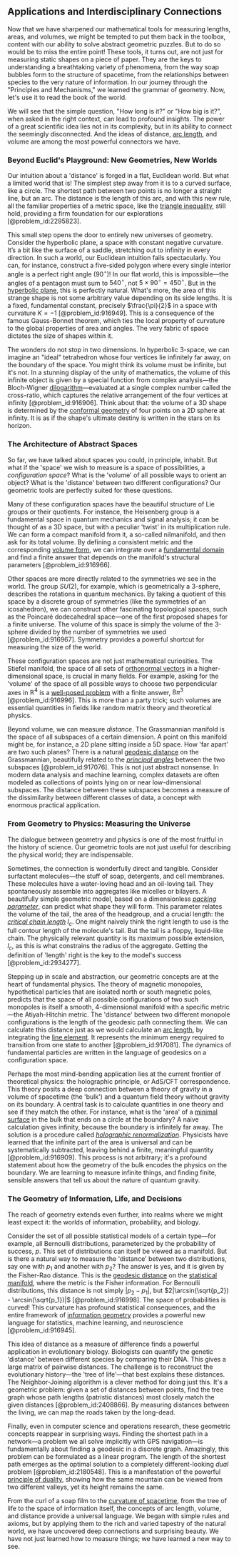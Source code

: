 ## Applications and Interdisciplinary Connections

Now that we have sharpened our mathematical tools for measuring lengths, areas, and volumes, we might be tempted to put them back in the toolbox, content with our ability to solve abstract geometric puzzles. But to do so would be to miss the entire point! These tools, it turns out, are not just for measuring static shapes on a piece of paper. They are the keys to understanding a breathtaking variety of phenomena, from the way soap bubbles form to the structure of spacetime, from the relationships between species to the very nature of information. In our journey through the "Principles and Mechanisms," we learned the grammar of geometry. Now, let's use it to read the book of the world.

We will see that the simple question, "How long is it?" or "How big is it?", when asked in the right context, can lead to profound insights. The power of a great scientific idea lies not in its complexity, but in its ability to connect the seemingly disconnected. And the ideas of distance, [arc length](@article_id:142701), and volume are among the most powerful connectors we have.

### Beyond Euclid's Playground: New Geometries, New Worlds

Our intuition about a 'distance' is forged in a flat, Euclidean world. But what a limited world that is! The simplest step away from it is to a curved surface, like a circle. The shortest path between two points is no longer a straight line, but an arc. The distance is the length of this arc, and with this new rule, all the familiar properties of a metric space, like the [triangle inequality](@article_id:143256), still hold, providing a firm foundation for our explorations [@problem_id:2295823].

This small step opens the door to entirely new universes of geometry. Consider the hyperbolic plane, a space with constant negative curvature. It’s a bit like the surface of a saddle, stretching out to infinity in every direction. In such a world, our Euclidean intuition fails spectacularly. You can, for instance, construct a five-sided polygon where every single interior angle is a perfect right angle ($90^\circ$)! In our flat world, this is impossible—the angles of a pentagon must sum to $540^\circ$, not $5 \times 90^\circ = 450^\circ$. But in the [hyperbolic plane](@article_id:261222), this is perfectly natural. What's more, the area of this strange shape is not some arbitrary value depending on its side lengths. It is a fixed, fundamental constant, precisely $\frac{\pi}{2}$ in a space with curvature $K=-1$ [@problem_id:916949]. This is a consequence of the famous Gauss-Bonnet theorem, which ties the local property of curvature to the global properties of area and angles. The very fabric of space dictates the size of shapes within it.

The wonders do not stop in two dimensions. In hyperbolic 3-space, we can imagine an "ideal" tetrahedron whose four vertices lie infinitely far away, on the boundary of the space. You might think its volume must be infinite, but it's not. In a stunning display of the unity of mathematics, the volume of this infinite object is given by a special function from complex analysis—the Bloch-Wigner [dilogarithm](@article_id:202228)—evaluated at a single complex number called the cross-ratio, which captures the relative arrangement of the four vertices at infinity [@problem_id:916906]. Think about that: the volume of a 3D shape is determined by the [conformal geometry](@article_id:185857) of four points on a 2D sphere at infinity. It is as if the shape's ultimate destiny is written in the stars on its horizon.

### The Architecture of Abstract Spaces

So far, we have talked about spaces you could, in principle, inhabit. But what if the 'space' we wish to measure is a space of possibilities, a *configuration space*? What is the 'volume' of all possible ways to orient an object? What is the 'distance' between two different configurations? Our geometric tools are perfectly suited for these questions.

Many of these configuration spaces have the beautiful structure of Lie groups or their quotients. For instance, the Heisenberg group is a fundamental space in quantum mechanics and signal analysis; it can be thought of as a 3D space, but with a peculiar 'twist' in its multiplication rule. We can form a compact manifold from it, a so-called nilmanifold, and then ask for its total volume. By defining a consistent metric and the corresponding [volume form](@article_id:161290), we can integrate over a [fundamental domain](@article_id:201262) and find a finite answer that depends on the manifold's structural parameters [@problem_id:916966].

Other spaces are more directly related to the symmetries we see in the world. The group $SU(2)$, for example, which is geometrically a 3-sphere, describes the rotations in quantum mechanics. By taking a quotient of this space by a discrete group of symmetries (like the symmetries of an icosahedron), we can construct other fascinating topological spaces, such as the Poincaré dodecahedral space—one of the first proposed shapes for a finite universe. The volume of this space is simply the volume of the 3-sphere divided by the number of symmetries we used [@problem_id:916967]. Symmetry provides a powerful shortcut for measuring the size of the world.

These configuration spaces are not just mathematical curiosities. The Stiefel manifold, the space of all sets of [orthonormal vectors](@article_id:151567) in a higher-dimensional space, is crucial in many fields. For example, asking for the 'volume' of the space of all possible ways to choose two perpendicular axes in $\mathbb{R}^4$ is a [well-posed problem](@article_id:268338) with a finite answer, $8\pi^3$ [@problem_id:916996]. This is more than a party trick; such volumes are essential quantities in fields like random matrix theory and theoretical physics.

Beyond volume, we can measure *distance*. The Grassmannian manifold is the space of all subspaces of a certain dimension. A point on this manifold might be, for instance, a 2D plane sitting inside a 5D space. How 'far apart' are two such planes? There is a natural [geodesic distance](@article_id:159188) on the Grassmannian, beautifully related to the *[principal angles](@article_id:200760)* between the two subspaces [@problem_id:917076]. This is not just abstract nonsense. In modern data analysis and machine learning, complex datasets are often modeled as collections of points lying on or near low-dimensional subspaces. The distance between these subspaces becomes a measure of the dissimilarity between different classes of data, a concept with enormous practical application.

### From Geometry to Physics: Measuring the Universe

The dialogue between geometry and physics is one of the most fruitful in the history of science. Our geometric tools are not just useful for describing the physical world; they are indispensable.

Sometimes, the connection is wonderfully direct and tangible. Consider surfactant molecules—the stuff of soap, detergents, and cell membranes. These molecules have a water-loving head and an oil-loving tail. They spontaneously assemble into aggregates like micelles or bilayers. A beautifully simple geometric model, based on a dimensionless *[packing parameter](@article_id:171048)*, can predict what shape they will form. This parameter relates the volume of the tail, the area of the headgroup, and a crucial length: the *[critical chain length](@article_id:195034)* $l_c$. One might naively think the right length to use is the full contour length of the molecule's tail. But the tail is a floppy, liquid-like chain. The physically relevant quantity is its maximum possible extension, $l_c$, as this is what constrains the radius of the aggregate. Getting the definition of 'length' right is the key to the model's success [@problem_id:2934277].

Stepping up in scale and abstraction, our geometric concepts are at the heart of fundamental physics. The theory of magnetic monopoles, hypothetical particles that are isolated north or south magnetic poles, predicts that the space of all possible configurations of two such monopoles is itself a smooth, 4-dimensional manifold with a specific metric—the Atiyah-Hitchin metric. The 'distance' between two different monopole configurations is the length of the geodesic path connecting them. We can calculate this distance just as we would calculate an [arc length](@article_id:142701), by integrating the [line element](@article_id:196339). It represents the minimum energy required to transition from one state to another [@problem_id:917081]. The dynamics of fundamental particles are written in the language of geodesics on a configuration space.

Perhaps the most mind-bending application lies at the current frontier of theoretical physics: the holographic principle, or AdS/CFT correspondence. This theory posits a deep connection between a theory of gravity in a volume of spacetime (the 'bulk') and a quantum field theory without gravity on its boundary. A central task is to calculate quantities in one theory and see if they match the other. For instance, what is the 'area' of a [minimal surface](@article_id:266823) in the bulk that ends on a circle at the boundary? A naive calculation gives infinity, because the boundary is infinitely far away. The solution is a procedure called *[holographic renormalization](@article_id:197454)*. Physicists have learned that the infinite part of the area is universal and can be systematically subtracted, leaving behind a finite, meaningful quantity [@problem_id:916909]. This process is not arbitrary; it's a profound statement about how the geometry of the bulk encodes the physics on the boundary. We are learning to measure infinite things, and finding finite, sensible answers that tell us about the nature of quantum gravity.

### The Geometry of Information, Life, and Decisions

The reach of geometry extends even further, into realms where we might least expect it: the worlds of information, probability, and biology.

Consider the set of all possible statistical models of a certain type—for example, all Bernoulli distributions, parameterized by the probability of success, $p$. This set of distributions can itself be viewed as a manifold. But is there a natural way to measure the 'distance' between two distributions, say one with $p_1$ and another with $p_2$? The answer is yes, and it is given by the Fisher-Rao distance. This is the [geodesic distance](@article_id:159188) on the [statistical manifold](@article_id:265572), where the metric is the Fisher information. For Bernoulli distributions, this distance is not simply $|p_2 - p_1|$, but $2|\arcsin(\sqrt{p_2}) - \arcsin(\sqrt{p_1})|$ [@problem_id:916998]. The space of probabilities is curved! This curvature has profound statistical consequences, and the entire framework of [information geometry](@article_id:140689) provides a powerful new language for statistics, machine learning, and neuroscience [@problem_id:916945].

This idea of distance as a measure of difference finds a powerful application in evolutionary biology. Biologists can quantify the genetic 'distance' between different species by comparing their DNA. This gives a large matrix of pairwise distances. The challenge is to reconstruct the evolutionary history—the 'tree of life'—that best explains these distances. The Neighbor-Joining algorithm is a clever method for doing just this. It's a geometric problem: given a set of distances between points, find the tree graph whose path lengths (patristic distances) most closely match the given distances [@problem_id:2408866]. By measuring distances between the living, we can map the roads taken by the long-dead.

Finally, even in computer science and operations research, these geometric concepts reappear in surprising ways. Finding the shortest path in a network—a problem we all solve implicitly with GPS navigation—is fundamentally about finding a geodesic in a discrete graph. Amazingly, this problem can be formulated as a linear program. The length of the shortest path emerges as the optimal solution to a completely different-looking *dual* problem [@problem_id:2180548]. This is a manifestation of the powerful [principle of duality](@article_id:276121), showing how the same mountain can be viewed from two different valleys, yet its height remains the same.

From the curl of a soap film to the [curvature of spacetime](@article_id:188986), from the tree of life to the space of information itself, the concepts of arc length, volume, and distance provide a universal language. We began with simple rules and axioms, but by applying them to the rich and varied tapestry of the natural world, we have uncovered deep connections and surprising beauty. We have not just learned how to measure things; we have learned a new way to see.